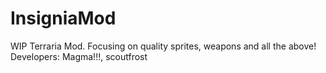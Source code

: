 # InsigniaMod
WIP Terraria Mod. Focusing on quality sprites, weapons and all the above! 
Developers: Magma!!!, scoutfrost
